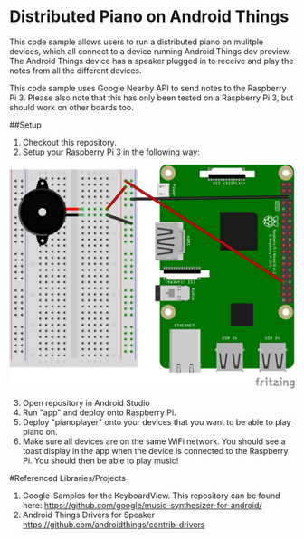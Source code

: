 # Distributed Piano on Android Things

This code sample allows users to run a distributed piano on mulitple devices, which all connect to a device running Android Things dev preview.
The Android Things device has a speaker plugged in to receive and play the notes from all the different devices.

This code sample uses Google Nearby API to send notes to the Raspberry Pi 3. Please also note that this has only been tested on a Raspberry Pi 3, but should work on other boards too.

##Setup
1. Checkout this repository. 
2. Setup your Raspberry Pi 3 in the following way:

![Piezo android Things](distributed_piano_fritzing.png "Raspberry Pi 3 with Piezo Speaker")

3. Open repository in Android Studio
4. Run "app" and deploy onto Raspberry Pi.
5. Deploy "pianoplayer" onto your devices that you want to be able to play piano on.
6. Make sure all devices are on the same WiFi network. You should see a toast display in the app when the device is connected to the Raspberry Pi. You should then be able to play music! 



#Referenced Libraries/Projects
1. Google-Samples for the KeyboardView. This repository can be found here: 
https://github.com/google/music-synthesizer-for-android/
2. Android Things Drivers for Speaker https://github.com/androidthings/contrib-drivers 